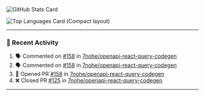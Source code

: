 ![GitHub Stats Card](https://github-readme-stats.vercel.app/api?username=7nohe&count_private=true&theme=react)

![Top Languages Card (Compact layout)](https://github-readme-stats.vercel.app/api/top-langs/?username=7nohe&layout=compact&theme=react)

---

### :koala: Recent Activity

<!--START_SECTION:activity-->
1. 🗣 Commented on [#158](https://github.com/7nohe/openapi-react-query-codegen/pull/158#issuecomment-2399519726) in [7nohe/openapi-react-query-codegen](https://github.com/7nohe/openapi-react-query-codegen)
2. 🗣 Commented on [#158](https://github.com/7nohe/openapi-react-query-codegen/pull/158#issuecomment-2399197707) in [7nohe/openapi-react-query-codegen](https://github.com/7nohe/openapi-react-query-codegen)
3. 💪 Opened PR [#158](https://github.com/7nohe/openapi-react-query-codegen/pull/158) in [7nohe/openapi-react-query-codegen](https://github.com/7nohe/openapi-react-query-codegen)
4. ❌ Closed PR [#125](https://github.com/7nohe/openapi-react-query-codegen/pull/125) in [7nohe/openapi-react-query-codegen](https://github.com/7nohe/openapi-react-query-codegen)
<!--END_SECTION:activity-->

---
